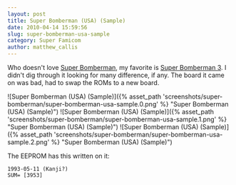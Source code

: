 ```yaml
---
layout: post
title: Super Bomberman (USA) (Sample)
date: 2010-04-14 15:59:56
slug: super-bomberman-usa-sample
category: Super Famicom
author: matthew_callis
---
```


Who doesn't love [Super Bomberman](http://superfamicom.org/info/super-bomberman/ "Super Bomberman"), my favorite is [Super Bomberman 3](http://superfamicom.org/info/super-bomberman-3/ "Super Bomberman 3"). I didn't dig through it looking for many difference, if any. The board it came on was bad, had to swap the ROMs to a new board.

![Super Bomberman (USA) (Sample)]({% asset_path 'screenshots/super-bomberman/super-bomberman-usa-sample.0.png' %} "Super Bomberman (USA) (Sample)")
![Super Bomberman (USA) (Sample)]({% asset_path 'screenshots/super-bomberman/super-bomberman-usa-sample.1.png' %} "Super Bomberman (USA) (Sample)")
![Super Bomberman (USA) (Sample)]({% asset_path 'screenshots/super-bomberman/super-bomberman-usa-sample.2.png' %} "Super Bomberman (USA) (Sample)")

The EEPROM has this written on it:

```
1993-05-11 (Kanji?)
SUM= [3953]
```
